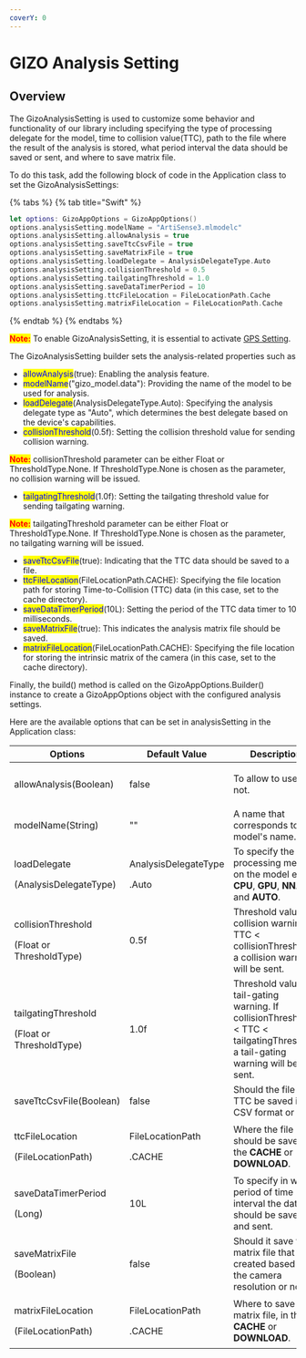 ```yaml
---
coverY: 0
---
```


# GIZO Analysis Setting

## Overview

The GizoAnalysisSetting is used to customize some behavior and functionality of our library including specifying the type of processing delegate for the model, time to collision value(TTC), path to the file where the result of the analysis is stored, what period interval the data should be saved or sent, and where to save matrix file.

To do this task, add the following block of code in the Application class to set the GizoAnalysisSettings:

{% tabs %}
{% tab title="Swift" %}
```swift
let options: GizoAppOptions = GizoAppOptions()
options.analysisSetting.modelName = "ArtiSense3.mlmodelc"
options.analysisSetting.allowAnalysis = true
options.analysisSetting.saveTtcCsvFile = true
options.analysisSetting.saveMatrixFile = true
options.analysisSetting.loadDelegate = AnalysisDelegateType.Auto
options.analysisSetting.collisionThreshold = 0.5
options.analysisSetting.tailgatingThreshold = 1.0
options.analysisSetting.saveDataTimerPeriod = 10
options.analysisSetting.ttcFileLocation = FileLocationPath.Cache
options.analysisSetting.matrixFileLocation = FileLocationPath.Cache
```
{% endtab %}
{% endtabs %}

<mark style="color:red;">**Note:**</mark> To enable GizoAnalysisSetting, it is essential to activate [GPS Setting](broken-reference).&#x20;



The GizoAnalysisSetting builder sets the analysis-related properties such as

* <mark style="color:blue;">allowAnalysis</mark>(true): Enabling the analysis feature.
* <mark style="color:blue;">modelName</mark>("gizo\_model.data"): Providing the name of the model to be used for analysis.
* <mark style="color:blue;">loadDelegate</mark>(AnalysisDelegateType.Auto): Specifying the analysis delegate type as "Auto", which determines the best delegate based on the device's capabilities.
* <mark style="color:blue;">collisionThreshold</mark>(0.5f): Setting the collision threshold value for sending collision warning.

<mark style="color:red;">**Note:**</mark> collisionThreshold parameter can be either Float or ThresholdType.None. If ThresholdType.None is chosen as the parameter, no collision warning will be issued.

* <mark style="color:blue;">tailgatingThreshold</mark>(1.0f): Setting the tailgating threshold value for sending tailgating warning.

<mark style="color:red;">**Note:**</mark> tailgatingThreshold parameter can be either Float or ThresholdType.None. If ThresholdType.None is chosen as the parameter, no tailgating warning will be issued.

* <mark style="color:blue;">saveTtcCsvFile</mark>(true): Indicating that the TTC data should be saved to a file.
* <mark style="color:blue;">ttcFileLocation</mark>(FileLocationPath.CACHE): Specifying the file location path for storing Time-to-Collision (TTC) data (in this case, set to the cache directory).
* <mark style="color:blue;">saveDataTimerPeriod</mark>(10L): Setting the period of the TTC data timer to 10 milliseconds.
* <mark style="color:blue;">saveMatrixFile</mark>(true): This indicates the analysis matrix file should be saved.
* <mark style="color:blue;">matrixFileLocation</mark>(FileLocationPath.CACHE): Specifying the file location for storing the intrinsic matrix of the camera (in this case, set to the cache directory).&#x20;

Finally, the build() method is called on the GizoAppOptions.Builder() instance to create a GizoAppOptions object with the configured analysis settings.



&#x20;Here are the available options that can be set in analysisSetting in the Application class:

<table><thead><tr><th width="240.33333333333331">Options</th><th width="207">Default Value</th><th>Description</th></tr></thead><tbody><tr><td>allowAnalysis(Boolean)</td><td>false</td><td><p>To allow to use it or not.</p><p> </p></td></tr><tr><td>modelName(String)</td><td>""</td><td>A name that corresponds to this model's name.</td></tr><tr><td><p>loadDelegate</p><p>(AnalysisDelegateType)</p></td><td><p>AnalysisDelegateType</p><p>.Auto</p></td><td>To specify the processing method on the model e.g. <strong>CPU</strong>, <strong>GPU</strong>, <strong>NNAPI</strong>, and <strong>AUTO</strong>.</td></tr><tr><td><p>collisionThreshold</p><p>(Float or ThresholdType)</p></td><td>0.5f</td><td>Threshold value for collision warning. If TTC &#x3C; collisionThreshold, a collision warning will be sent.</td></tr><tr><td><p>tailgatingThreshold</p><p>(Float or ThresholdType)</p></td><td>1.0f</td><td>Threshold value for tail-gating warning. If collisionThreshold &#x3C; TTC &#x3C; tailgatingThreshold, a tail-gating warning will be sent.</td></tr><tr><td>saveTtcCsvFile(Boolean)</td><td>false</td><td>Should the file of TTC be saved in CSV format or not.</td></tr><tr><td><p>ttcFileLocation</p><p>(FileLocationPath)</p></td><td><p>FileLocationPath</p><p>.CACHE</p></td><td>Where the file should be saved, in the <strong>CACHE</strong> or <strong>DOWNLOAD</strong>.</td></tr><tr><td><p>saveDataTimerPeriod</p><p>(Long)</p></td><td>10L</td><td>To specify in what period of time interval the data should be saved and sent.</td></tr><tr><td><p>saveMatrixFile</p><p>(Boolean)</p></td><td>false</td><td>Should it save the matrix file that is created based on the camera resolution or not?</td></tr><tr><td><p>matrixFileLocation</p><p>(FileLocationPath)</p></td><td><p>FileLocationPath</p><p>.CACHE</p></td><td>Where to save matrix file, in the <strong>CACHE</strong> or <strong>DOWNLOAD</strong>.</td></tr></tbody></table>
